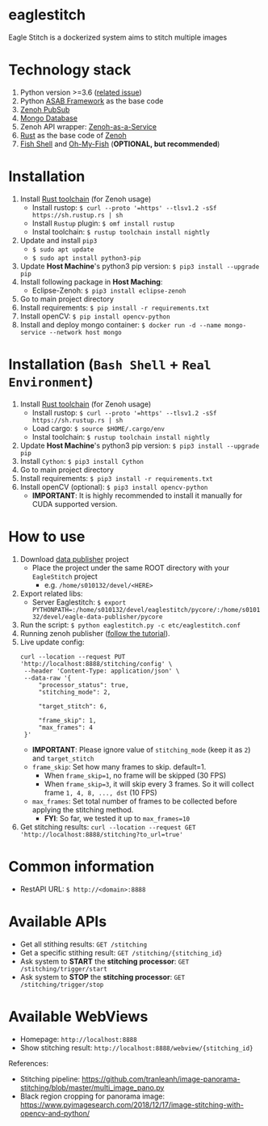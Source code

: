 # eaglestitch
Eagle Stitch is a dockerized system aims to stitch multiple images

# Technology stack
1. Python version >=3.6 ([related issue](https://github.com/eclipse-zenoh/zenoh-python/commit/0e9b37780730b13b827e949e941922f53e5626b4))
2. Python [ASAB Framework](https://github.com/TeskaLabs/asab) as the base code
3. [Zenoh PubSub](http://zenoh.io/)
4. [Mongo Database](https://www.mongodb.com/)
5. Zenoh API wrapper: [Zenoh-as-a-Service](https://github.com/ardihikaru/zenoh-as-a-service)
6. [Rust](https://www.rust-lang.org/) as the base code of [Zenoh](http://zenoh.io/)
7. [Fish Shell](https://github.com/fish-shell/fish-shell) 
    and [Oh-My-Fish](https://github.com/oh-my-fish/oh-my-fish) (**OPTIONAL, but recommended**)

# Installation
1. Install [Rust toolchain](https://rustup.rs/) (for Zenoh usage)
    - Install rustop: `$ curl --proto '=https' --tlsv1.2 -sSf https://sh.rustup.rs | sh`
    - Install `Rustup` plugin:
        `$ omf install rustup`
    - Instal toolchain: `$ rustup toolchain install nightly`
2. Update and install `pip3`
    - `$ sudo apt update`
    - `$ sudo apt install python3-pip`
3. Update **Host Machine**'s python3 pip version: `$ pip3 install --upgrade pip`
4. Install following package in **Host Maching**:
    - Eclipse-Zenoh: `$ pip3 install eclipse-zenoh`
5. Go to main project directory
6. Install requirements: `$ pip install -r requirements.txt`
7. Install openCV: `$ pip install opencv-python`
8. Install and deploy mongo container: `$ docker run -d --name mongo-service --network host mongo`

# Installation (`Bash Shell` + `Real Environment`)
1. Install [Rust toolchain](https://rustup.rs/) (for Zenoh usage)
    - Install rustop: `$ curl --proto '=https' --tlsv1.2 -sSf https://sh.rustup.rs | sh`
    - Load cargo: `$ source $HOME/.cargo/env`
    - Instal toolchain: `$ rustup toolchain install nightly`
2. Update **Host Machine**'s python3 pip version: `$ pip3 install --upgrade pip`
3. Install `Cython`: `$ pip3 install Cython`
4. Go to main project directory
5. Install requirements: `$ pip3 install -r requirements.txt`
6. Install openCV (optional): `$ pip3 install opencv-python`
    - **IMPORTANT**: It is highly recommended to install it manually for CUDA supported version.

# How to use
1. Download [data publisher](https://github.com/ardihikaru/eagle-data-publisher) project
    - Place the project under the same ROOT directory with your `EagleStitch` project
        - e.g. `/home/s010132/devel/<HERE>`
2. Export related libs: 
    - Server Eaglestitch: `$ export PYTHONPATH=:/home/s010132/devel/eaglestitch/pycore/:/home/s010132/devel/eagle-data-publisher/pycore`
3. Run the script: `$ python eaglestitch.py -c etc/eaglestitch.conf`
4. Running zenoh publisher ([follow the tutorial](https://github.com/ardihikaru/eagle-data-publisher/blob/main/README.md)).
5. Live update config:
   ``` 
   curl --location --request PUT 'http://localhost:8888/stitching/config' \
    --header 'Content-Type: application/json' \
    --data-raw '{
        "processor_status": true,
        "stitching_mode": 2,
        
        "target_stitch": 6,
    
        "frame_skip": 1,
        "max_frames": 4
    }' 
   ```
    - **IMPORTANT**: Please ignore value of `stitching_mode` (keep it as `2`) and `target_stitch`
    - `frame_skip`: Set how many frames to skip. default=1.
        - When `frame_skip=1`, no frame will be skipped (30 FPS)
        - When `frame_skip=3`, it will skip every 3 frames. So it will collect frame `1, 4, 8, ..., dst` (10 FPS)
    - `max_frames`: Set total number of frames to be collected before applying the stitching method.
        - **FYI**: So far, we tested it up to `max_frames=10`
6. Get stitching results: `curl --location --request GET 'http://localhost:8888/stitching?to_url=true'`


# Common information
- RestAPI URL: `$ http://<domain>:8888`

# Available APIs
- Get all stithing results: `GET /stitching`
- Get a specific stithing result: `GET /stitching/{stitching_id}`
- Ask system to **START** the **stitching processor**: `GET /stitching/trigger/start`
- Ask system to **STOP** the **stitching processor**: `GET /stitching/trigger/stop`

# Available WebViews
- Homepage: `http://localhost:8888`
- Show stitching result: `http://localhost:8888/webview/{stitching_id}`

References:
 - Stitching pipeline: https://github.com/tranleanh/image-panorama-stitching/blob/master/multi_image_pano.py
 - Black region cropping for panorama image: https://www.pyimagesearch.com/2018/12/17/image-stitching-with-opencv-and-python/
